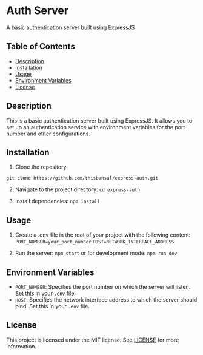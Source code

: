 # Auth Server

A basic authentication server built using ExpressJS

## Table of Contents

- [Description](#description)
- [Installation](#installation)
- [Usage](#usage)
- [Environment Variables](#environment-variables)
- [License](#license)

## Description

This is a basic authentication server built using ExpressJS. It allows you to set up an authentication service with environment variables for the port number and other configurations.

## Installation

1. Clone the repository:

`git clone https://github.com/thisbansal/express-auth.git`

2. Navigate to the project directory:
   `cd express-auth`

3. Install dependencies:
   `npm install`

## Usage

1. Create a .env file in the root of your project with the following content:
   `PORT_NUMBER=your_port_number`
   `HOST=NETWORK_INTERFACE_ADDRESS`

2. Run the server:
   `npm start`
   or for development mode:
   `npm run dev`

## Environment Variables

- `PORT_NUMBER`: Specifies the port number on which the server will listen. Set this in your `.env` file.
- `HOST`: Specifies the network interface address to which the server should bind. Set this in your `.env` file.

## License

This project is licensed under the MIT license. See [LICENSE](https://github.com/yourusername/auth-server/blob/main/LICENSE) for more information.
